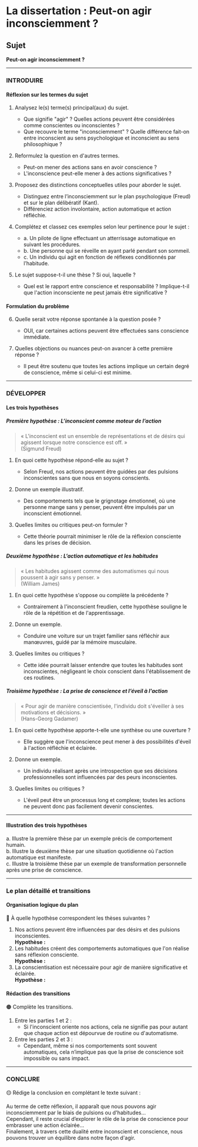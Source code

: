 # La dissertation : Peut-on agir inconsciemment ?

## Sujet
**Peut-on agir inconsciemment ?**

---

### INTRODUIRE

#### Réflexion sur les termes du sujet

1. Analysez le(s) terme(s) principal(aux) du sujet.  
   - Que signifie "agir" ? Quelles actions peuvent être considérées comme conscientes ou inconscientes ?
   - Que recouvre le terme "inconsciemment" ? Quelle différence fait-on entre inconscient au sens psychologique et inconscient au sens philosophique ?

2. Reformulez la question en d'autres termes.  
   - Peut-on mener des actions sans en avoir conscience ? 
   - L'inconscience peut-elle mener à des actions significatives ?

3. Proposez des distinctions conceptuelles utiles pour aborder le sujet.  
   - Distinguez entre l’inconsciemment sur le plan psychologique (Freud) et sur le plan délibératif (Kant).
   - Différenciez action involontaire, action automatique et action réfléchie.

4. Complétez et classez ces exemples selon leur pertinence pour le sujet :  
   - a. Un pilote de ligne effectuant un atterrissage automatique en suivant les procédures.  
   - b. Une personne qui se réveille en ayant parlé pendant son sommeil.  
   - c. Un individu qui agit en fonction de réflexes conditionnés par l’habitude. 

5. Le sujet suppose-t-il une thèse ? Si oui, laquelle ?  
   - Quel est le rapport entre conscience et responsabilité ? Implique-t-il que l'action inconsciente ne peut jamais être significative ?

#### Formulation du problème

6. Quelle serait votre réponse spontanée à la question posée ?  
   - OUI, car certaines actions peuvent être effectuées sans conscience immédiate. 

7. Quelles objections ou nuances peut-on avancer à cette première réponse ?  
   - Il peut être soutenu que toutes les actions implique un certain degré de conscience, même si celui-ci est minime.

---

### DÉVELOPPER

#### Les trois hypothèses

##### Première hypothèse : L’inconscient comme moteur de l’action

> « L'inconscient est un ensemble de représentations et de désirs qui agissent lorsque notre conscience est off. »  
> (Sigmund Freud)

1. En quoi cette hypothèse répond-elle au sujet ?  
   - Selon Freud, nos actions peuvent être guidées par des pulsions inconscientes sans que nous en soyons conscients.

2. Donne un exemple illustratif.  
   - Des comportements tels que le grignotage émotionnel, où une personne mange sans y penser, peuvent être impulsés par un inconscient émotionnel.

3. Quelles limites ou critiques peut-on formuler ?  
   - Cette théorie pourrait minimiser le rôle de la réflexion consciente dans les prises de décision.

##### Deuxième hypothèse : L’action automatique et les habitudes

> « Les habitudes agissent comme des automatismes qui nous poussent à agir sans y penser. »  
> (William James)

1. En quoi cette hypothèse s'oppose ou complète la précédente ?  
   - Contrairement à l'inconscient freudien, cette hypothèse souligne le rôle de la répétition et de l'apprentissage.

2. Donne un exemple.  
   - Conduire une voiture sur un trajet familier sans réfléchir aux manœuvres, guidé par la mémoire musculaire.

3. Quelles limites ou critiques ?  
   - Cette idée pourrait laisser entendre que toutes les habitudes sont inconscientes, négligeant le choix conscient dans l'établissement de ces routines.

##### Troisième hypothèse : La prise de conscience et l’éveil à l'action

> « Pour agir de manière conscientisée, l'individu doit s'éveiller à ses motivations et décisions. »  
> (Hans-Georg Gadamer)

1. En quoi cette hypothèse apporte-t-elle une synthèse ou une ouverture ?  
   - Elle suggère que l'inconscience peut mener à des possibilités d'éveil à l'action réfléchie et éclairée.

2. Donne un exemple.  
   - Un individu réalisant après une introspection que ses décisions professionnelles sont influencées par des peurs inconscientes.

3. Quelles limites ou critiques ?  
   - L'éveil peut être un processus long et complexe; toutes les actions ne peuvent donc pas facilement devenir conscientes.

---

#### Illustration des trois hypothèses

a. Illustre la première thèse par un exemple précis de comportement humain.  
b. Illustre la deuxième thèse par une situation quotidienne où l'action automatique est manifeste.  
c. Illustre la troisième thèse par un exemple de transformation personnelle après une prise de conscience.

---

### Le plan détaillé et transitions

#### Organisation logique du plan

🔴 À quelle hypothèse correspondent les thèses suivantes ?

1. Nos actions peuvent être influencées par des désirs et des pulsions inconscientes.  
   **Hypothèse :** 
2. Les habitudes créent des comportements automatiques que l'on réalise sans réflexion consciente.  
   **Hypothèse :** 
3. La conscientisation est nécessaire pour agir de manière significative et éclairée.  
   **Hypothèse :** 

#### Rédaction des transitions

🟠 Complète les transitions.

1. Entre les parties 1 et 2 :  
   - Si l'inconscient oriente nos actions, cela ne signifie pas pour autant que chaque action est dépourvue de routine ou d'automatisme.
2. Entre les parties 2 et 3 :  
   - Cependant, même si nos comportements sont souvent automatiques, cela n’implique pas que la prise de conscience soit impossible ou sans impact.

---

### CONCLURE

🟡 Rédige la conclusion en complétant le texte suivant :

Au terme de cette réflexion, il apparaît que nous pouvons agir inconsciemment par le biais de pulsions ou d'habitudes…  
Cependant, il reste crucial d’explorer le rôle de la prise de conscience pour embrasser une action éclairée…  
Finalement, à travers cette dualité entre inconscient et conscience, nous pouvons trouver un équilibre dans notre façon d'agir.